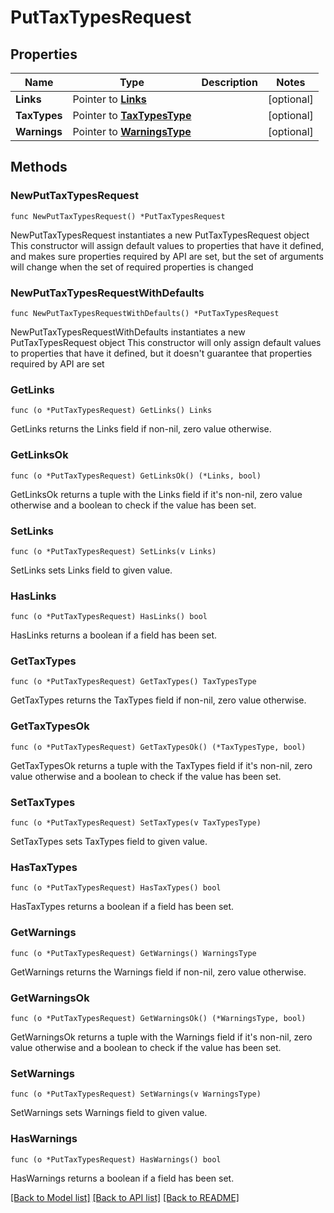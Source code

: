 # PutTaxTypesRequest

## Properties

Name | Type | Description | Notes
------------ | ------------- | ------------- | -------------
**Links** | Pointer to [**Links**](Links.md) |  | [optional] 
**TaxTypes** | Pointer to [**TaxTypesType**](TaxTypesType.md) |  | [optional] 
**Warnings** | Pointer to [**WarningsType**](WarningsType.md) |  | [optional] 

## Methods

### NewPutTaxTypesRequest

`func NewPutTaxTypesRequest() *PutTaxTypesRequest`

NewPutTaxTypesRequest instantiates a new PutTaxTypesRequest object
This constructor will assign default values to properties that have it defined,
and makes sure properties required by API are set, but the set of arguments
will change when the set of required properties is changed

### NewPutTaxTypesRequestWithDefaults

`func NewPutTaxTypesRequestWithDefaults() *PutTaxTypesRequest`

NewPutTaxTypesRequestWithDefaults instantiates a new PutTaxTypesRequest object
This constructor will only assign default values to properties that have it defined,
but it doesn't guarantee that properties required by API are set

### GetLinks

`func (o *PutTaxTypesRequest) GetLinks() Links`

GetLinks returns the Links field if non-nil, zero value otherwise.

### GetLinksOk

`func (o *PutTaxTypesRequest) GetLinksOk() (*Links, bool)`

GetLinksOk returns a tuple with the Links field if it's non-nil, zero value otherwise
and a boolean to check if the value has been set.

### SetLinks

`func (o *PutTaxTypesRequest) SetLinks(v Links)`

SetLinks sets Links field to given value.

### HasLinks

`func (o *PutTaxTypesRequest) HasLinks() bool`

HasLinks returns a boolean if a field has been set.

### GetTaxTypes

`func (o *PutTaxTypesRequest) GetTaxTypes() TaxTypesType`

GetTaxTypes returns the TaxTypes field if non-nil, zero value otherwise.

### GetTaxTypesOk

`func (o *PutTaxTypesRequest) GetTaxTypesOk() (*TaxTypesType, bool)`

GetTaxTypesOk returns a tuple with the TaxTypes field if it's non-nil, zero value otherwise
and a boolean to check if the value has been set.

### SetTaxTypes

`func (o *PutTaxTypesRequest) SetTaxTypes(v TaxTypesType)`

SetTaxTypes sets TaxTypes field to given value.

### HasTaxTypes

`func (o *PutTaxTypesRequest) HasTaxTypes() bool`

HasTaxTypes returns a boolean if a field has been set.

### GetWarnings

`func (o *PutTaxTypesRequest) GetWarnings() WarningsType`

GetWarnings returns the Warnings field if non-nil, zero value otherwise.

### GetWarningsOk

`func (o *PutTaxTypesRequest) GetWarningsOk() (*WarningsType, bool)`

GetWarningsOk returns a tuple with the Warnings field if it's non-nil, zero value otherwise
and a boolean to check if the value has been set.

### SetWarnings

`func (o *PutTaxTypesRequest) SetWarnings(v WarningsType)`

SetWarnings sets Warnings field to given value.

### HasWarnings

`func (o *PutTaxTypesRequest) HasWarnings() bool`

HasWarnings returns a boolean if a field has been set.


[[Back to Model list]](../README.md#documentation-for-models) [[Back to API list]](../README.md#documentation-for-api-endpoints) [[Back to README]](../README.md)


